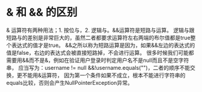 #  \& 和 \&& 的区别

& 运算符有两种用法；1. 按位与，2. 逻辑与。&&运算符是短路与运算。
逻辑与跟短路与的差别是非常巨大的，虽然二者都要求运算符左右两端的布尔值都是true整个表达式的值才是true。
&&之所以称为短路运算是因为，如果&&左边的表达式的值是false，右边的表达式会被直接短路掉，不会进行运算。
很多时候我们可能都需要用&&而不是&，例如在验证用户登录时判定用户名不是null而且不是空字符串，
应当写为：username != null &&!username.equals("")，二者的顺序不能交换，更不能用&运算符，
因为第一个条件如果不成立，根本不能进行字符串的equals比较，否则会产生NullPointerException异常。
